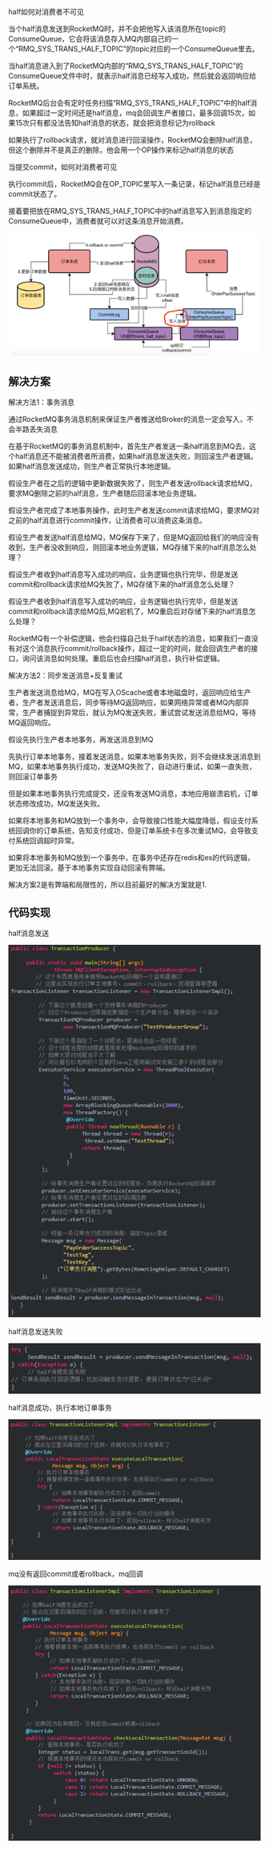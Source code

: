 



half如何对消费者不可见



当个half消息发送到RocketMQ时，并不会把他写入该消息所在topic的ConsumeQueue，它会将该消息存入MQ内部自己的一个“RMQ_SYS_TRANS_HALF_TOPIC”的topic对应的一个ConsumeQueue里去。



当half消息进入到了RocketMQ内部的“RMQ_SYS_TRANS_HALF_TOPIC”的ConsumeQueue文件中时，就表示half消息已经写入成功，然后就会返回响应给订单系统。

RocketMQ后台会有定时任务扫描“RMQ_SYS_TRANS_HALF_TOPIC”中的half消息，如果超过一定时间还是half消息，mq会回调生产者接口，最多回调15次，如果15次只有都没法告知half消息的状态，就会把消息标记为rollback



如果执行了rollback请求，就对消息进行回滚操作，RocketMQ会删除half消息，但这个删除并不是真正的删除，他会用一个OP操作来标记half消息的状态





当提交commit，如何对消费者可见

执行commit后，RocketMQ会在OP_TOPIC里写入一条记录，标记half消息已经是commit状态了。

接着要把放在RMQ_SYS_TRANS_HALF_TOPIC中的half消息写入到消息指定的ConsumeQueue中，消费者就可以对这条消息开始消费。

![image-20200623161819361](images/image-20200623161819361.png)







## 解决方案



解决方法1：事务消息

通过RocketMQ事务消息机制来保证生产者推送给Broker的消息一定会写入，不会半路丢失消息

在基于RocketMQ的事务消息机制中，首先生产者发送一条half消息到MQ去，这个half消息还不能被消费者所消费，如果half消息发送失败，则回滚生产者逻辑。如果half消息发送成功，则生产者正常执行本地逻辑。

假设生产者在之后的逻辑中更新数据失败了，则生产者发送rollback请求给MQ，要求MQ删除之前的half消息，生产者随后回滚本地业务逻辑。

假设生产者完成了本地事务操作，此时生产者发送commit请求给MQ，要求MQ对之前的half消息进行commit操作，让消费者可以消费这条消息。





假设生产者发送half消息给MQ，MQ保存下来了，但是MQ返回给我们的响应没有收到，生产者没收到响应，则回滚本地业务逻辑，MQ存储下来的half消息怎么处理？

假设生产者收到half消息写入成功的响应，业务逻辑也执行完毕，但是发送commit和rollback请求给MQ失败了，MQ存储下来的half消息怎么处理？

假设生产者收到half消息写入成功的响应，业务逻辑也执行完毕，但是发送commit和rollback请求给MQ后,MQ宕机了，MQ重启后对存储下来的half消息怎么处理？

RocketMQ有一个补偿逻辑，他会扫描自己处于half状态的消息，如果我们一直没有对这个消息执行commit/rollback操作，超过一定的时间，就会回调生产者的接口，询问该消息如何处理。重启后也会扫描half消息，执行补偿逻辑。





解决方法2：同步发送消息+反复重试

生产者发送消息给MQ，MQ在写入OScache或者本地磁盘时，返回响应给生产者，生产者发送消息后，同步等待MQ返回响应，如果网络异常或者MQ内部异常，生产者捕捉到异常后，就认为MQ发送失败，重试尝试发送消息给MQ，等待MQ返回响应。





假设先执行生产者本地事务，再发送消息到MQ

先执行订单本地事务，接着发送消息，如果本地事务失败，则不会继续发送消息到MQ，如果本地事务执行成功，发送MQ失败了，自动进行重试，如果一直失败，则回滚订单事务

但是如果本地事务执行完成提交，还没有发送MQ消息，本地应用崩溃宕机，订单状态修改成功，MQ发送失败。

如果将本地事务和MQ放到一个事务中，会导致接口性能大幅度降低，假设支付系统回调你的订单系统，告知支付成功，但是订单系统卡在多次重试MQ，会导致支付系统回调超时异常。

如果将本地事务和MQ放到一个事务中，在事务中还存在redis和es的代码逻辑，更加无法回滚。基于本地事务实现自动回滚有弊端。



解决方案2是有弊端和局限性的，所以目前最好的解决方案就是1.





## 代码实现



half消息发送



![image-20200623182510722](images/image-20200623182510722.png)





half消息发送失败

![image-20200623182550108](images/image-20200623182550108.png)



half消息成功，执行本地订单事务

![image-20200623182628948](images/image-20200623182628948.png)

mq没有返回commit或者rollback，mq回调

![image-20200623182808624](images/image-20200623182808624.png)